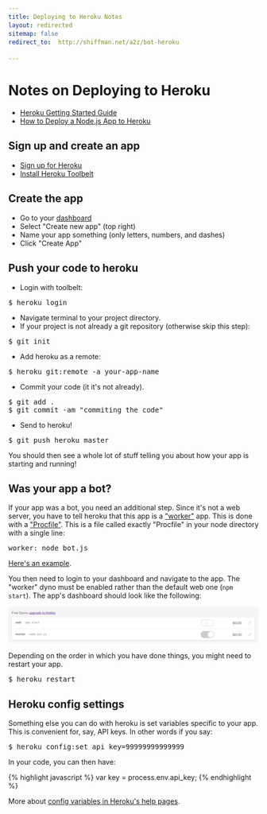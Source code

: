 ```yaml
---
title: Deploying to Heroku Notes
layout: redirected
sitemap: false
redirect_to:  http://shiffman.net/a2z/bot-heroku

---
```


# Notes on Deploying to Heroku

* [Heroku Getting Started Guide](https://devcenter.heroku.com/articles/getting-started-with-nodejs#introduction)
* [How to Deploy a Node.js App to Heroku](https://scotch.io/tutorials/how-to-deploy-a-node-js-app-to-heroku)

## Sign up and create an app

* [Sign up for Heroku](https://heroku.com/)
* [Install Heroku Toolbelt](https://toolbelt.heroku.com/)

## Create the app

* Go to your [dashboard](https://dashboard.heroku.com/apps)
* Select "Create new app" (top right)
* Name your app something (only letters, numbers, and dashes)
* Click "Create App"

## Push your code to heroku

* Login with toolbelt:

<pre>
$ heroku login
</pre>

* Navigate terminal to your project directory.
* If your project is not already a git repository (otherwise skip this step):

<pre>
$ git init
</pre>

* Add heroku as a remote:

<pre>
$ heroku git:remote -a your-app-name
</pre>

* Commit your code (it it's not already).

<pre>
$ git add .
$ git commit -am "commiting the code"
</pre>

* Send to heroku!

<pre>
$ git push heroku master
</pre>

You should then see a whole lot of stuff telling you about how your app is starting and running!

## Was your app a bot?

If your app was a bot, you need an additional step.  Since it's not a web server, you have to tell heroku that this app is a ["worker"](https://devcenter.heroku.com/articles/background-jobs-queueing) app.  This is done with a ["Procfile"](https://devcenter.heroku.com/articles/procfile).  This is a file called exactly "Procfile" in your node directory with a single line:

<pre>
worker: node bot.js
</pre>

[Here's an example](https://github.com/shiffman/A2Z-F15/blob/gh-pages/week9/08_twitter_bot/Procfile).

You then need to login to your dashboard and navigate to the app.  The "worker" dyno must be enabled rather than the default web one (`npm start`).  The app's dashboard should look like the following:

<p>
  <img src="images/dynos.png"/>
</p>

Depending on the order in which you have done things, you might need to restart your app.

<pre>
$ heroku restart
</pre>

## Heroku config settings

Something else you can do with heroku is set variables specific to your app.  This is convenient for, say, API keys.  In other words if you say:

<pre>
$ heroku config:set api_key=99999999999999
</pre>

In your code, you can then have:

{% highlight javascript %}
var key = process.env.api_key;
{% endhighlight %}

More about [config variables in Heroku's help pages](https://devcenter.heroku.com/articles/config-vars).
